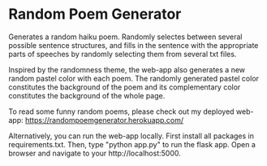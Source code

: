 # Random Poem Generator
Generates a random haiku poem. Randomly selectes between several possible sentence structures, and fills in the sentence with the appropriate parts of speeches by randomly selecting them from several txt files.

Inspired by the randomness theme, the web-app also generates a new random pastel color with each poem. The randomly generated pastel color constitutes the background of the poem and its complementary color constitutes the background of the whole page. 

To read some funny random poems, please check out my deployed web-app: https://randompoemgenerator.herokuapp.com/

Alternatively, you can run the web-app locally. First install all packages in requirements.txt. Then, type "python app.py" to run the flask app. Open a browser and navigate to your http://localhost:5000.
